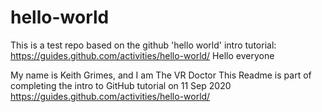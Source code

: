 # hello-world
This is a test repo based on the github 'hello world' intro tutorial: https://guides.github.com/activities/hello-world/
Hello everyone

My name is Keith Grimes, and I am The VR Doctor
This Readme is part of completing the intro to GitHub tutorial on 11 Sep 2020
https://guides.github.com/activities/hello-world/
